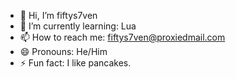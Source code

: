 - 👋 Hi, I’m fiftys7ven
- 🌱 I’m currently learning: Lua
- 📫 How to reach me: fiftys7ven@proxiedmail.com
- 😄 Pronouns: He/Him
- ⚡ Fun fact: I like pancakes.
